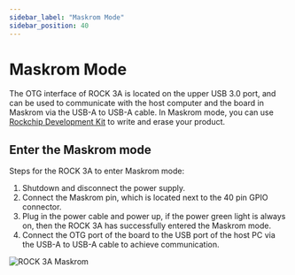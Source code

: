 ```yaml
---
sidebar_label: "Maskrom Mode"
sidebar_position: 40
---
```


# Maskrom Mode

The OTG interface of ROCK 3A is located on the upper USB 3.0 port, and can be used to communicate with the host computer and the board in Maskrom via the USB-A to USB-A cable.
In Maskrom mode, you can use [Rockchip Development Kit](/general-tutorial/rksdk) to write and erase your product.

## Enter the Maskrom mode

Steps for the ROCK 3A to enter Maskrom mode:

1. Shutdown and disconnect the power supply.
2. Connect the Maskrom pin, which is located next to the 40 pin GPIO connector.
3. Plug in the power cable and power up, if the power green light is always on, then the ROCK 3A has successfully entered the Maskrom mode.
4. Connect the OTG port of the board to the USB port of the host PC via the USB-A to USB-A cable to achieve communication.

![ROCK 3A Maskrom](/img/rock3/3a/rock3a-maskrom.webp)
